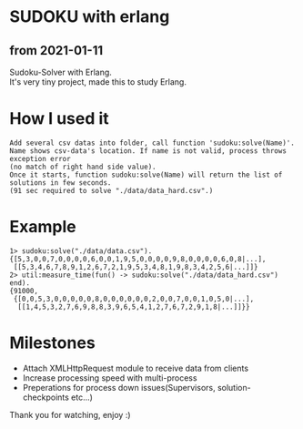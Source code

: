 # SUDOKU with erlang
## from 2021-01-11

Sudoku-Solver with Erlang.   
It's very tiny project, made this to study Erlang.

# How I used it
    Add several csv datas into folder, call function 'sudoku:solve(Name)'.
    Name shows csv-data's location. If name is not valid, process throws exception error
    (no match of right hand side value).
    Once it starts, function sudoku:solve(Name) will return the list of solutions in few seconds.
    (91 sec required to solve "./data/data_hard.csv".)

# Example

```
1> sudoku:solve("./data/data.csv").
{[5,3,0,0,7,0,0,0,0,6,0,0,1,9,5,0,0,0,0,9,8,0,0,0,0,6,0,8|...],
 [[5,3,4,6,7,8,9,1,2,6,7,2,1,9,5,3,4,8,1,9,8,3,4,2,5,6|...]]}
2> util:measure_time(fun() -> sudoku:solve("./data/data_hard.csv") end).
{91000,
 {[0,0,5,3,0,0,0,0,0,8,0,0,0,0,0,0,2,0,0,7,0,0,1,0,5,0|...],
  [[1,4,5,3,2,7,6,9,8,8,3,9,6,5,4,1,2,7,6,7,2,9,1,8|...]]}}
```

# Milestones

- Attach XMLHttpRequest module to receive data from clients
- Increase processing speed with multi-process
- Preperations for process down issues(Supervisors, solution-checkpoints etc...)

Thank you for watching, enjoy :)
